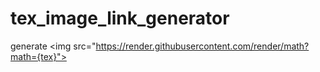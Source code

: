 # tex_image_link_generator
generate &lt;img src="https://render.githubusercontent.com/render/math?math={tex}">
